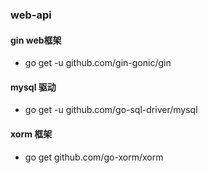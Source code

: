### web-api 

#### gin web框架
- go get -u github.com/gin-gonic/gin
#### mysql 驱动
- go get -u github.com/go-sql-driver/mysql
#### xorm 框架
- go get github.com/go-xorm/xorm